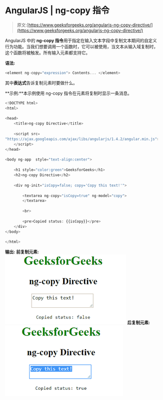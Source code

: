 # AngularJS | ng-copy 指令

> 原文:[https://www.geeksforgeeks.org/angularjs-ng-copy-directive/](https://www.geeksforgeeks.org/angularjs-ng-copy-directive/)

AngularJS 中的 **ng-copy 指令**用于指定在输入文本字段中复制文本期间的自定义行为功能。当我们想要调用一个函数时，它可以被使用，当文本从输入域复制时，这个函数将被触发。所有输入元素都支持它。

**语法:**

```ts
<element ng-copy="expression"> Contents... </element>
```

其中**表达式**告诉复制元素时要做什么。

**示例:**本示例使用 ng-copy 指令在元素将复制时显示一条消息。

```ts
<!DOCTYPE html>
<html>

<head>
    <title>ng-copy Directive</title>

    <script src=
"https://ajax.googleapis.com/ajax/libs/angularjs/1.4.2/angular.min.js">
    </script>
</head>

<body ng-app  style="text-align:center">

    <h1 style="color:green">GeeksforGeeks</h1>
    <h2>ng-copy Directive</h2>

    <div ng-init="isCopy=false; copy='Copy this text!'">

        <textarea ng-copy="isCopy=true" ng-model="copy">
        </textarea>

        <br>

        <pre>Copied status: {{isCopy}}</pre>
    </div>
</body>

</html>
```

**输出:**
**前复制元素:**
![ngcopy](img/42f17554eabe5563e66ca125e382cd2e.png)
**后复制元素:**
![ngcopy](img/c2453a57203391346a15318206c29e1e.png)